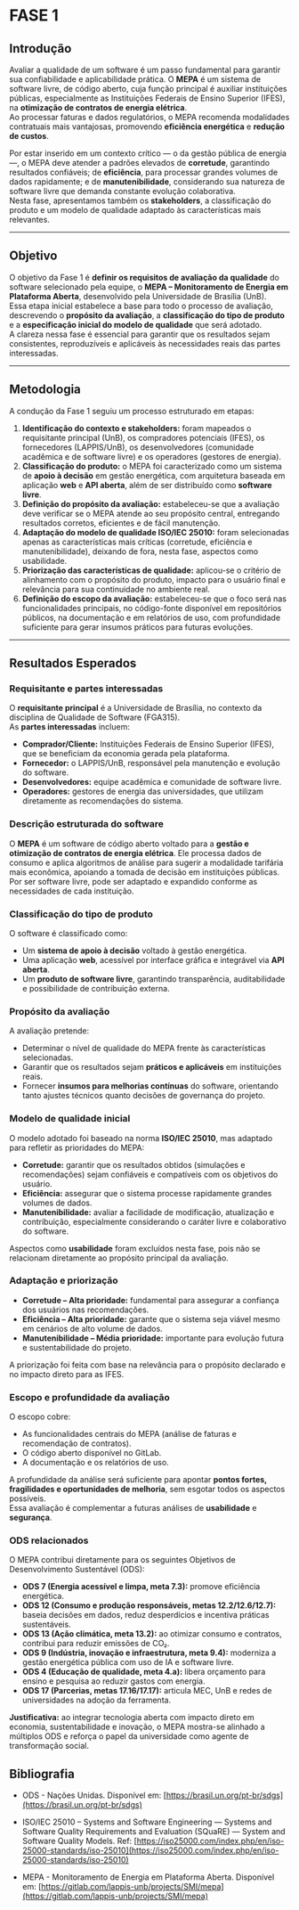 # FASE 1

## Introdução
Avaliar a qualidade de um software é um passo fundamental para garantir sua confiabilidade e aplicabilidade prática. O **MEPA** é um sistema de software livre, de código aberto, cuja função principal é auxiliar instituições públicas, especialmente as Instituições Federais de Ensino Superior (IFES), na **otimização de contratos de energia elétrica**.  
Ao processar faturas e dados regulatórios, o MEPA recomenda modalidades contratuais mais vantajosas, promovendo **eficiência energética** e **redução de custos**.

Por estar inserido em um contexto crítico — o da gestão pública de energia —, o MEPA deve atender a padrões elevados de **corretude**, garantindo resultados confiáveis; de **eficiência**, para processar grandes volumes de dados rapidamente; e de **manutenibilidade**, considerando sua natureza de software livre que demanda constante evolução colaborativa.  
Nesta fase, apresentamos também os **stakeholders**, a classificação do produto e um modelo de qualidade adaptado às características mais relevantes.

---

## Objetivo
O objetivo da Fase 1 é **definir os requisitos de avaliação da qualidade** do software selecionado pela equipe, o **MEPA – Monitoramento de Energia em Plataforma Aberta**, desenvolvido pela Universidade de Brasília (UnB).  
Essa etapa inicial estabelece a base para todo o processo de avaliação, descrevendo o **propósito da avaliação**, a **classificação do tipo de produto** e a **especificação inicial do modelo de qualidade** que será adotado.  
A clareza nessa fase é essencial para garantir que os resultados sejam consistentes, reproduzíveis e aplicáveis às necessidades reais das partes interessadas.

---

## Metodologia
A condução da Fase 1 seguiu um processo estruturado em etapas:

1. **Identificação do contexto e stakeholders:** foram mapeados o requisitante principal (UnB), os compradores potenciais (IFES), os fornecedores (LAPPIS/UnB), os desenvolvedores (comunidade acadêmica e de software livre) e os operadores (gestores de energia).  
2. **Classificação do produto:** o MEPA foi caracterizado como um sistema de **apoio à decisão** em gestão energética, com arquitetura baseada em aplicação **web** e **API aberta**, além de ser distribuído como **software livre**.  
3. **Definição do propósito da avaliação:** estabeleceu-se que a avaliação deve verificar se o MEPA atende ao seu propósito central, entregando resultados corretos, eficientes e de fácil manutenção.  
4. **Adaptação do modelo de qualidade ISO/IEC 25010:** foram selecionadas apenas as características mais críticas (corretude, eficiência e manutenibilidade), deixando de fora, nesta fase, aspectos como usabilidade.  
5. **Priorização das características de qualidade:** aplicou-se o critério de alinhamento com o propósito do produto, impacto para o usuário final e relevância para sua continuidade no ambiente real.  
6. **Definição do escopo da avaliação:** estabeleceu-se que o foco será nas funcionalidades principais, no código-fonte disponível em repositórios públicos, na documentação e em relatórios de uso, com profundidade suficiente para gerar insumos práticos para futuras evoluções.

---

## Resultados Esperados

### Requisitante e partes interessadas
O **requisitante principal** é a Universidade de Brasília, no contexto da disciplina de Qualidade de Software (FGA315).  
As **partes interessadas** incluem:
- **Comprador/Cliente:** Instituições Federais de Ensino Superior (IFES), que se beneficiam da economia gerada pela plataforma.  
- **Fornecedor:** o LAPPIS/UnB, responsável pela manutenção e evolução do software.  
- **Desenvolvedores:** equipe acadêmica e comunidade de software livre.  
- **Operadores:** gestores de energia das universidades, que utilizam diretamente as recomendações do sistema.  

### Descrição estruturada do software
O **MEPA** é um software de código aberto voltado para a **gestão e otimização de contratos de energia elétrica**. Ele processa dados de consumo e aplica algoritmos de análise para sugerir a modalidade tarifária mais econômica, apoiando a tomada de decisão em instituições públicas.  
Por ser software livre, pode ser adaptado e expandido conforme as necessidades de cada instituição.

### Classificação do tipo de produto
O software é classificado como:
- Um **sistema de apoio à decisão** voltado à gestão energética.  
- Uma aplicação **web**, acessível por interface gráfica e integrável via **API aberta**.  
- Um **produto de software livre**, garantindo transparência, auditabilidade e possibilidade de contribuição externa.  

### Propósito da avaliação
A avaliação pretende:
- Determinar o nível de qualidade do MEPA frente às características selecionadas.  
- Garantir que os resultados sejam **práticos e aplicáveis** em instituições reais.  
- Fornecer **insumos para melhorias contínuas** do software, orientando tanto ajustes técnicos quanto decisões de governança do projeto.  

### Modelo de qualidade inicial
O modelo adotado foi baseado na norma **ISO/IEC 25010**, mas adaptado para refletir as prioridades do MEPA:  
- **Corretude:** garantir que os resultados obtidos (simulações e recomendações) sejam confiáveis e compatíveis com os objetivos do usuário.  
- **Eficiência:** assegurar que o sistema processe rapidamente grandes volumes de dados.  
- **Manutenibilidade:** avaliar a facilidade de modificação, atualização e contribuição, especialmente considerando o caráter livre e colaborativo do software.  

Aspectos como **usabilidade** foram excluídos nesta fase, pois não se relacionam diretamente ao propósito principal da avaliação.

### Adaptação e priorização
- **Corretude – Alta prioridade:** fundamental para assegurar a confiança dos usuários nas recomendações.  
- **Eficiência – Alta prioridade:** garante que o sistema seja viável mesmo em cenários de alto volume de dados.  
- **Manutenibilidade – Média prioridade:** importante para evolução futura e sustentabilidade do projeto.  

A priorização foi feita com base na relevância para o propósito declarado e no impacto direto para as IFES.

### Escopo e profundidade da avaliação
O escopo cobre:
- As funcionalidades centrais do MEPA (análise de faturas e recomendação de contratos).  
- O código aberto disponível no GitLab.  
- A documentação e os relatórios de uso.  

A profundidade da análise será suficiente para apontar **pontos fortes, fragilidades e oportunidades de melhoria**, sem esgotar todos os aspectos possíveis.  
Essa avaliação é complementar a futuras análises de **usabilidade** e **segurança**.

### ODS relacionados
O MEPA contribui diretamente para os seguintes Objetivos de Desenvolvimento Sustentável (ODS):  
- **ODS 7 (Energia acessível e limpa, meta 7.3):** promove eficiência energética.  
- **ODS 12 (Consumo e produção responsáveis, metas 12.2/12.6/12.7):** baseia decisões em dados, reduz desperdícios e incentiva práticas sustentáveis.  
- **ODS 13 (Ação climática, meta 13.2):** ao otimizar consumo e contratos, contribui para reduzir emissões de CO₂.  
- **ODS 9 (Indústria, inovação e infraestrutura, meta 9.4):** moderniza a gestão energética pública com uso de IA e software livre.  
- **ODS 4 (Educação de qualidade, meta 4.a):** libera orçamento para ensino e pesquisa ao reduzir gastos com energia.  
- **ODS 17 (Parcerias, metas 17.16/17.17):** articula MEC, UnB e redes de universidades na adoção da ferramenta.  

**Justificativa:** ao integrar tecnologia aberta com impacto direto em economia, sustentabilidade e inovação, o MEPA mostra-se alinhado a múltiplos ODS e reforça o papel da universidade como agente de transformação social.


## Bibliografia

* ODS - Nações Unidas. Disponível em: [https://brasil.un.org/pt-br/sdgs](https://brasil.un.org/pt-br/sdgs)

* ISO/IEC 25010 – Systems and Software Engineering — Systems and Software Quality Requirements and Evaluation (SQuaRE) — System and Software Quality Models. Ref: [https://iso25000.com/index.php/en/iso-25000-standards/iso-25010](https://iso25000.com/index.php/en/iso-25000-standards/iso-25010)

* MEPA - Monitoramento de Energia em Plataforma Aberta. Disponível em: [https://gitlab.com/lappis-unb/projects/SMI/mepa](https://gitlab.com/lappis-unb/projects/SMI/mepa)


